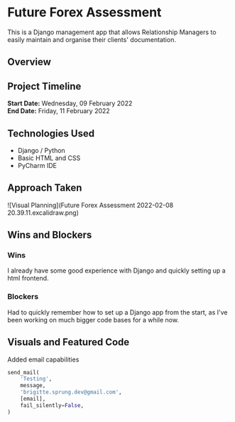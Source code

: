 # Future Forex Assessment
This is a Django management app that allows Relationship Managers to easily maintain
and organise their clients' documentation.


## Overview

## Project Timeline
**Start Date:** Wednesday, 09 February 2022 <br>
**End Date:** Friday, 11 February 2022

## Technologies Used
- Django / Python
- Basic HTML and CSS
- PyCharm IDE

## Approach Taken
![Visual Planning](Future Forex Assessment 2022-02-08 20.39.11.excalidraw.png)

## Wins and Blockers
### Wins
I already have some good experience with Django and quickly setting up a html frontend.

### Blockers
Had to quickly remember how to set up a Django app from the start, as I've been working on much bigger code bases
for a while now.

## Visuals and Featured Code
Added email capabilities
```python
send_mail(
    'Testing',
    message,
    'brigitte.sprung.dev@gmail.com',
    [email],
    fail_silently=False,
)
```